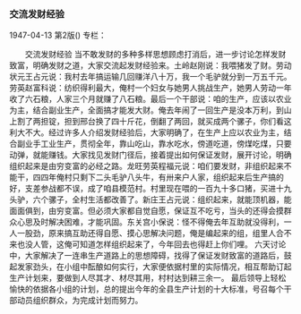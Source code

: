 ### 交流发财经验

1947-04-13
第2版()
专栏：

　　交流发财经验
    当不敢发财的多种多样思想顾虑打消后，进一步讨论怎样发财致富，明确发财之道，大家交流起发财经验来。土岭赵刚说：我喂猪发了财。劳动状元王占元说：我村去年搞运输几回赚洋八十万，我一个毛驴就分到一万五千元。劳英赵富科说：纺织得利最大，俺村一个妇女与她男人挑战生产，她男人劳动一年收了六石粮，人家三个月就赚了八石粮。最后一个干部说：咱的生产，应该以农业为主，结合副业生产，全面搞才能发大财。俺去年闹了一回生产是没本万利，到山上割了两担锭，担到邢台换了四十斤花，倒翻了两回，就买成两个骡子，你们看这利大不大。经过许多人介绍发财经验后，大家明确了，在生产上应以农业为主，结合副业手工业生产，贯彻全年，靠山吃山，靠水吃水，傍道吃道，傍煤吃煤，只要动弹，就能赚钱。大家找见发财门径后，接着提出如何保证发财，展开讨论，明确组织起来是由穷变富的必经之路。龙旺劳英程福元说：咱们要发财，非组织起来不能干，四四年俺村只剩下二头毛驴八头牛，有卅来户人家，组织起来后生产搞的好，支差参战都不误，成了咱县模范村。村里现在喂的一百九十多口猪，买进十九头驴，六个骡子，全村生活都改善了。新庄王占元说：组织起来，就能顶机器，能面面俱到，由穷变富。但必须大家都自觉自愿，保证互不吃亏，当头的还得会摸群众心思及时解决困难，才能巩固。东关宫小保说：怪不得俺去年互助就没得利，一人一股劲，原来搞互助还得自愿、摸心思解决问题，俺是编起来的组，组里人合不来也没人管，这俺可知道怎样组织起来了，今年回去也得赶上你们哩。
    六天讨论中，大家解决了一连串生产道路上的思想障碍，找得了保证发财致富的道路后，鼓起发家劲头，在小组中酝酿如何实行，大家便依据村里的实际情况，相互帮助订起生产计划来，要做到人尽其才、材尽其用，村村达到耕三余一。
    最后领导上轻松愉快的依据各小组的计划，总的提出今年的全县生产计划的十大标准，号召每个干部动员组织群众，为完成计划而努力。
